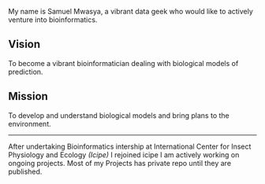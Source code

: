 
My name is Samuel Mwasya, a vibrant data geek who would like to actively venture into bioinformatics.

 ## Vision
 To become a vibrant bioinformatician dealing with biological models of prediction.
 
 ## Mission
 
 To develop and understand biological models and bring plans to the environment.
 ***
 
 After undertaking Bioinformatics intership at International Center for Insect Physiology and Ecology *(Icipe)* I rejoined icipe I am actively working on ongoing projects. Most of my Projects has private repo until they are published.





